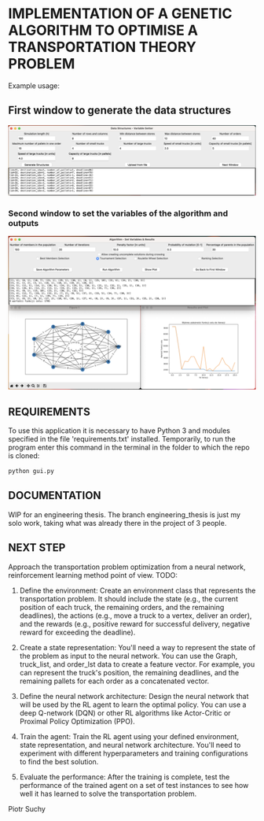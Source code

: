 ﻿# IMPLEMENTATION OF A GENETIC ALGORITHM TO OPTIMISE A TRANSPORTATION THEORY PROBLEM

Example usage:

## First window to generate the data structures

!["First window to set the parameters"](media/parameters_window.png)

### Second window to set the variables of the algorithm and outputs

!["Second window to set the variables of the algorithm"](media/alg_window.png)

## REQUIREMENTS

To use this application it is necessary to have Python 3 and modules specified in the file 'requirements.txt' installed.
Temporarily, to run the program enter this command in the terminal in the folder to which the repo is cloned:

```zsh
python gui.py
```

## DOCUMENTATION

WIP for an engineering thesis. The branch engineering_thesis is just my solo work, taking what was already there in the project of 3 people.

## NEXT STEP

Approach the transportation problem optimization from a neural network, reinforcement learning method point of view. TODO:

1. Define the environment: Create an environment class that represents the transportation problem. It should include the state (e.g., the current position of each truck, the remaining orders, and the remaining deadlines), the actions (e.g., move a truck to a vertex, deliver an order), and the rewards (e.g., positive reward for successful delivery, negative reward for exceeding the deadline).

2. Create a state representation: You'll need a way to represent the state of the problem as input to the neural network. You can use the Graph, truck_list, and order_lst data to create a feature vector. For example, you can represent the truck's position, the remaining deadlines, and the remaining pallets for each order as a concatenated vector.

3. Define the neural network architecture: Design the neural network that will be used by the RL agent to learn the optimal policy. You can use a deep Q-network (DQN) or other RL algorithms like Actor-Critic or Proximal Policy Optimization (PPO).

4. Train the agent: Train the RL agent using your defined environment, state representation, and neural network architecture. You'll need to experiment with different hyperparameters and training configurations to find the best solution.

5. Evaluate the performance: After the training is complete, test the performance of the trained agent on a set of test instances to see how well it has learned to solve the transportation problem.


Piotr Suchy
